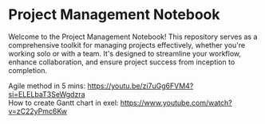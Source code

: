 # Project Management Notebook

Welcome to the Project Management Notebook! This repository serves as a comprehensive toolkit for managing projects effectively, whether you're working solo or with a team. It's designed to streamline your workflow, enhance collaboration, and ensure project success from inception to completion.


Agile method in 5 mins: https://youtu.be/zi7uGg6FVM4?si=ELELbaT3SeWgdzra  
How to create Gantt chart in exel: https://www.youtube.com/watch?v=zC22yPmc6Kw
